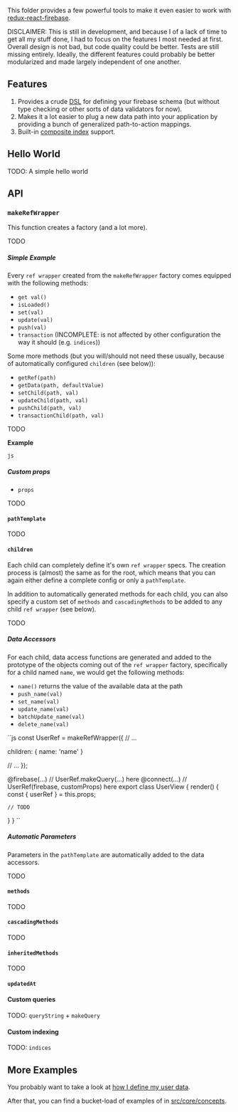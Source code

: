 This folder provides a few powerful tools to make it even easier to work with [redux-react-firebase](https://github.com/tiberiuc/redux-react-firebase).

DISCLAIMER: This is still in development, and because I of a lack of time to get all my stuff done, I had to focus on the features I most needed at first. Overall design is not bad, but code quality could be better. Tests are still missing entirely. Ideally, the different features could probably be better modularized and made largely independent of one another.


## Features

1. Provides a crude [DSL](https://en.wikipedia.org/wiki/Domain-specific_language) for defining your firebase schema (but without type checking or other sorts of data validators for now).
1. Makes it a lot easier to plug a new data path into your application by providing a bunch of generalized path-to-action mappings.
1. Built-in [composite index](http://stackoverflow.com/questions/26700924/query-based-on-multiple-where-clauses-in-firebase) support.


## Hello World

TODO: A simple hello world


## API

### `makeRefWrapper`

This function creates a factory (and a lot more).

TODO

##### Simple Example

Every `ref wrapper` created from the `makeRefWrapper` factory comes equipped with the following methods:

* `get val()`
* `isLoaded()`
* `set(val)`
* `update(val)`
* `push(val)`
* `transaction` (INCOMPLETE: is not affected by other configuration the way it should (e.g. `indices`))

Some more methods (but you will/should not need these usually, because of automatically configured `children` (see below)):

* `getRef(path)`
* `getData(path, defaultValue)`
* `setChild(path, val)`
* `updateChild(path, val)`
* `pushChild(path, val)`
* `transactionChild(path, val)`

TODO

**Example**

``js
``

##### Custom props

* `props`

TODO

#### `pathTemplate`

TODO

#### `children`

Each child can completely define it's own `ref wrapper` specs. The creation process is (almost) the same as for the root, which means that you can again either define a complete config or only a `pathTemplate`.

In addition to automatically generated methods for each child, you can also specify a custom set of `methods` and `cascadingMethods` to be added to any child `ref wrapper` (see below).

TODO

##### Data Accessors

For each child, data access functions are generated and added to the prototype of the objects coming out of the `ref wrapper` factory, specifically for a child named `name`, we would get the following methods:

* `name()` returns the value of the available data at the path
* `push_name(val)`
* `set_name(val)`
* `update_name(val)`
* `batchUpdate_name(val)`
* `delete_name(val)`


``js
const UserRef = makeRefWrapper({
  // ...

  children: {
    name: 'name'
  }

  // ...
});

@firebase(...)    // UserRef.makeQuery(...) here
@connect(...)     // UserRef(firebase, customProps) here
export class UserView {
  render() {
    const { userRef } = this.props;

    // TODO
  }
}
``

##### Automatic Parameters

Parameters in the `pathTemplate` are automatically added to the data accessors.

TODO


#### `methods`

TODO

#### `cascadingMethods`

TODO

#### `inheritedMethods`

TODO

#### `updatedAt`

#### Custom queries

TODO: `queryString` + `makeQuery`

#### Custom indexing

TODO: `indices`


## More Examples

You probably want to take a look at [how I define my user data](https://github.com/Domiii/self-asssessment-app/blob/master/src/core/users/UserInfoRef.js).

After that, you can find a bucket-load of examples of in [src/core/concepts](https://github.com/Domiii/self-asssessment-app/tree/master/src/core/concepts).